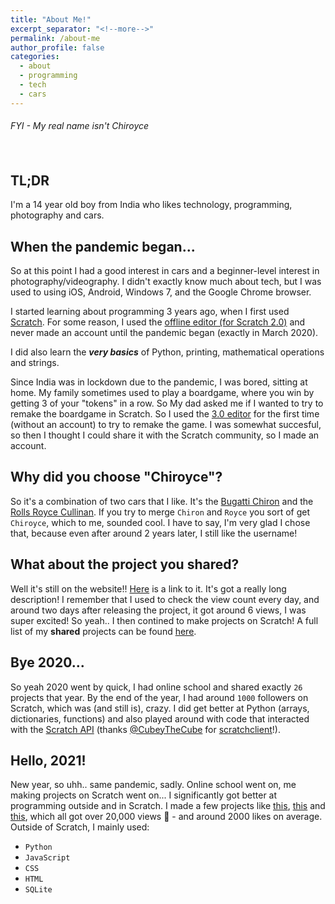 ```yaml
---
title: "About Me!"
excerpt_separator: "<!--more-->"
permalink: /about-me
author_profile: false
categories:
  - about
  - programming
  - tech
  - cars
---
```


###### FYI - My real name isn't Chiroyce <br><br><br>

## TL;DR

I'm a 14 year old boy from India who likes technology, programming, photography and cars.

## When the pandemic began...

So at this point I had a good interest in cars and a beginner-level interest in photography/videography. I didn't exactly know much about tech, but I was used to using iOS, Android, Windows 7, and the Google Chrome browser.

I started learning about programming 3 years ago, when I first used [Scratch](https://scratch.mit.edu/). For some reason, I used the [offline editor (for Scratch 2.0)](https://scratch.mit.edu/download/scratch2) and never made an account until the pandemic began (exactly in March 2020).

I did also learn the ***very basics*** of Python, printing, mathematical operations and strings.

Since India was in lockdown due to the pandemic, I was bored, sitting at home. My family sometimes used to play a boardgame, where you win by getting 3 of your "tokens" in a row. So  My dad asked me if I wanted to try to remake the boardgame in Scratch. So I used the [3.0 editor](https://scratch.mit.edu/projects/editor/) for the first time (without an account) to try to remake the game. I was somewhat succesful, so then I thought I could share it with the Scratch community, so I made an account.

## Why did you choose "Chiroyce"?
So it's a combination of two cars that I like. It's the [Bugatti Chiron](https://en.wikipedia.org/wiki/Bugatti_Chiron) and the [Rolls Royce Cullinan](https://en.wikipedia.org/wiki/Rolls-Royce_Cullinan). If you try to merge `Chiron` and `Royce` you sort of get `Chiroyce`, which to me, sounded cool. I have to say, I'm very glad I chose that, because even after around 2 years later, I still like the username!

## What about the project you shared?
Well it's still on the website!! [Here](https://scratch.mit.edu/projects/388790486/) is a link to it. It's got a really long description! I remember that I used to check the view count every day, and around two days after releasing the project, it got around 6 views, I was super excited! So yeah.. I then contined to make projects on Scratch! A full list of my **shared** projects can be found [here](https://scratch.mit.edu/users/Chiroyce/projects/).

## Bye 2020...

So yeah 2020 went by quick, I had online school and shared exactly `26` projects that year. By the end of the year, I had around `1000` followers on Scratch, which was (and still is), crazy. I did get better at Python (arrays, dictionaries, functions) and also played around with code that interacted with the [Scratch API](https://github.com/LLK/scratch-rest-api/wiki) (thanks [@CubeyTheCube](https://github.com/CubeyTheCube) for [scratchclient](https://github.com/CubeyTheCube/scratchclient)!).

## Hello, 2021!

New year, so uhh.. same pandemic, sadly. Online school went on, me making projects on Scratch went on... I significantly got better at programming outside and in Scratch. I made a few projects like [this](https://scratch.mit.edu/projects/448185902/), [this](https://scratch.mit.edu/projects/424893697/) and [this](https://scratch.mit.edu/projects/453335044/), which all got over 20,000 views 🤯 - and around 2000 likes on average. Outside of Scratch, I mainly used:

- `Python` 
- `JavaScript` 
- `CSS` 
- `HTML`
- `SQLite`
